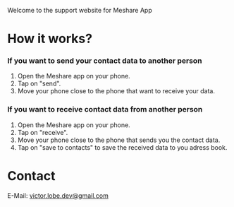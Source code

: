 Welcome to the support website for Meshare App

# How it works?

### If you want to send your contact data to another person

1. Open the Meshare app on your phone.
2. Tap on "send".
3. Move your phone close to the  phone that want to receive your data.

### If you want to receive contact data from another person

1. Open the Meshare app on your phone.
2. Tap on "receive".
3. Move your phone close to the phone that sends you the contact data.
4. Tap on "save to contacts" to save the received data to you adress book.


# Contact
E-Mail: <victor.lobe.dev@gmail.com>
